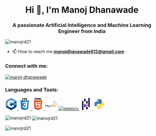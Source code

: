<h1 align="center">Hi 👋, I'm Manoj Dhanawade</h1>
<h3 align="center">A passionate Artificial Intelligence and Machine Learning Engineer from India</h3>

<p align="left"> <img src="https://komarev.com/ghpvc/?username=manojrd21&label=Profile%20views&color=0e75b6&style=flat" alt="manojrd21" /> </p>

- 📫 How to reach me **manojdhanawade612@gmail.com**

<h3 align="left">Connect with me:</h3>
<p align="left">
<a href="https://linkedin.com/in/manoj dhanawade" target="blank"><img align="center" src="https://raw.githubusercontent.com/rahuldkjain/github-profile-readme-generator/master/src/images/icons/Social/linked-in-alt.svg" alt="manoj dhanawade" height="30" width="40" /></a>
</p>

<h3 align="left">Languages and Tools:</h3>
<p align="left"> <a href="https://www.w3schools.com/cpp/" target="_blank" rel="noreferrer"> <img src="https://raw.githubusercontent.com/devicons/devicon/master/icons/cplusplus/cplusplus-original.svg" alt="cplusplus" width="40" height="40"/> </a> <a href="https://www.w3schools.com/css/" target="_blank" rel="noreferrer"> <img src="https://raw.githubusercontent.com/devicons/devicon/master/icons/css3/css3-original-wordmark.svg" alt="css3" width="40" height="40"/> </a> <a href="https://www.w3.org/html/" target="_blank" rel="noreferrer"> <img src="https://raw.githubusercontent.com/devicons/devicon/master/icons/html5/html5-original-wordmark.svg" alt="html5" width="40" height="40"/> </a> <a href="https://www.mysql.com/" target="_blank" rel="noreferrer"> <img src="https://raw.githubusercontent.com/devicons/devicon/master/icons/mysql/mysql-original-wordmark.svg" alt="mysql" width="40" height="40"/> </a> <a href="https://opencv.org/" target="_blank" rel="noreferrer"> <img src="https://www.vectorlogo.zone/logos/opencv/opencv-icon.svg" alt="opencv" width="40" height="40"/> </a> <a href="https://pandas.pydata.org/" target="_blank" rel="noreferrer"> <img src="https://raw.githubusercontent.com/devicons/devicon/2ae2a900d2f041da66e950e4d48052658d850630/icons/pandas/pandas-original.svg" alt="pandas" width="40" height="40"/> </a> <a href="https://www.python.org" target="_blank" rel="noreferrer"> <img src="https://raw.githubusercontent.com/devicons/devicon/master/icons/python/python-original.svg" alt="python" width="40" height="40"/> </a> </p>

<p><img align="left" src="https://github-readme-stats.vercel.app/api/top-langs?username=manojrd21&show_icons=true&locale=en&layout=compact" alt="manojrd21" /></p>

<p>&nbsp;<img align="center" src="https://github-readme-stats.vercel.app/api?username=manojrd21&show_icons=true&locale=en" alt="manojrd21" /></p>

<p><img align="center" src="https://github-readme-streak-stats.herokuapp.com/?user=manojrd21&" alt="manojrd21" /></p>
